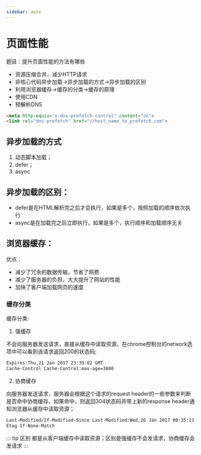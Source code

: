 ```yaml
---
sidebar: auto
---
```


# 页面性能

题目：提升页面性能的方法有哪些
    
- 资源压缩合并，减少HTTP请求
- 非核心代码异步加载->异步加载的方式->异步加载的区别
- 利用浏览器缓存->缓存的分类->缓存的原理
- 使用CDN
- 预解析DNS
```html
<meta http-equiv="x-dns-prefetch-control" content="on">
<link rel="dns-prefetch" href="//host_name_to_prefetch.com">
```
    
## 异步加载的方式
1. 动态脚本加载；
2. defer；
3. async
    
## 异步加载的区别：
    
- defer是在HTML解析完之后才会执行，如果是多个，按照加载的顺序依次执行
- async是在加载完之后立即执行，如果是多个，执行顺序和加载顺序无关
    
## 浏览器缓存：

优点：
- 减少了冗余的数据传输，节省了网费
- 减少了服务器的负担，大大提升了网站的性能
- 加快了客户端加载网页的速度

### 缓存分类

缓存分类:

1. 强缓存

不会向服务器发送请求，直接从缓存中读取资源，在chrome控制台的network选项中可以看到该请求返回200的状态码;

```bash
Expires:Thu,21 Jan 2017 23:39:02 GMT
Cache-Control Cache-Control:max-age=3600
```

2. 协商缓存

向服务器发送请求，服务器会根据这个请求的request header的一些参数来判断是否命中协商缓存，如果命中，则返回304状态码并带上新的response header通知浏览器从缓存中读取资源；

```bash
Last-Modified/If-Modified-Since Last-Modified:Wed,26 Jan 2017 00:35:11 GMT
Etag If-None-Match
```

::: tip 区别
都是从客户端缓存中读取资源；区别是强缓存不会发请求，协商缓存会发请求
:::